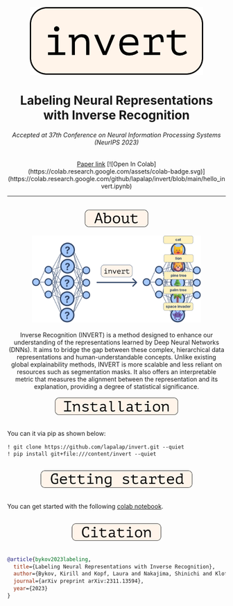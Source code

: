 <div align="center">
  <img src="./assets/images/logo.svg" width="400"/>
</div>

<div align="center"><h1>Labeling Neural Representations with Inverse Recognition</h1>
<h6>Accepted at 37th Conference on Neural Information Processing Systems (NeurIPS 2023)</h6>
<a href="https://arxiv.org/abs/2311.13594">Paper link</a>
[![Open In Colab](https://colab.research.google.com/assets/colab-badge.svg)](https://colab.research.google.com/github/lapalap/invert/blob/main/hello_invert.ipynb)
<hr />
<br> 
</div>

<div align="center">
<img src="./assets/images/about.svg" height="40"/>
</div>
<br>

<div align="center">
<img src="./assets/images/invert.svg" height="200"/>
</div>
<br>

<div align="center">
Inverse Recognition (INVERT) is a method designed to enhance our understanding of the representations learned by Deep Neural Networks (DNNs). It aims to bridge the gap between these complex, hierarchical data representations and human-understandable concepts. Unlike existing global explainability methods, INVERT is more scalable and less reliant on resources such as segmentation masks. It also offers an interpretable metric that measures the alignment between the representation and its explanation, providing a degree of statistical significance.
</div>

<br> 
<div align="center">
<img src="./assets/images/installation.svg" height="40"/>
</div>
<br> 

You can it via pip as shown below:
```
! git clone https://github.com/lapalap/invert.git --quiet
! pip install git+file:///content/invert --quiet
```
<br> 
<div align="center">
<img src="./assets/images/gettingstarted.svg" height="40"/>
</div>
<br> 

You can get started with the following [colab notebook](https://colab.research.google.com/github/lapalap/invert/blob/main/hello_invert.ipynb).

<br> 
<div align="center">
<img src="./assets/images/citation.svg" height="40"/>
</div>
<br> 

```bibtex
@article{bykov2023labeling,
  title={Labeling Neural Representations with Inverse Recognition},
  author={Bykov, Kirill and Kopf, Laura and Nakajima, Shinichi and Kloft, Marius and H{\"o}hne, Marina M-C},
  journal={arXiv preprint arXiv:2311.13594},
  year={2023}
}
```
